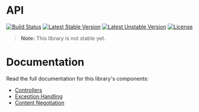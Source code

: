 <h1>API</h1>

[![Build Status](https://travis-ci.com/aphiria/api.svg)](https://travis-ci.com/aphiria/api)
[![Latest Stable Version](https://poser.pugx.org/aphiria/api/v/stable.svg)](https://packagist.org/packages/aphiria/api)
[![Latest Unstable Version](https://poser.pugx.org/aphiria/api/v/unstable.svg)](https://packagist.org/packages/aphiria/api)
[![License](https://poser.pugx.org/aphiria/api/license.svg)](https://packagist.org/packages/aphiria/api)

> **Note:** This library is not stable yet.

<h1>Documentation</h1>

Read the full documentation for this library's components:

* <a href="https://www.aphiria.com/docs/master/controllers.html" target="_blank">Controllers</a>
* <a href="https://www.aphiria.com/docs/master/http-exception-handling.html" target="_blank">Exception Handling</a>
* <a href="https://www.aphiria.com/docs/master/content-negotiation.html" target="_blank">Content Negotiation</a>
